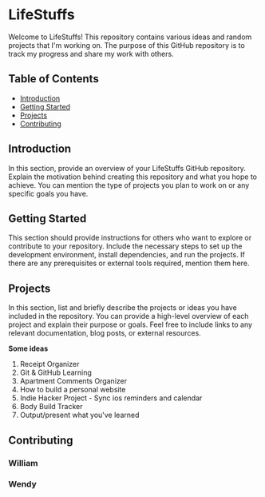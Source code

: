 # LifeStuffs

Welcome to LifeStuffs! This repository contains various ideas and random projects that I'm working on. The purpose of this GitHub repository is to track my progress and share my work with others.

## Table of Contents
- [Introduction](#introduction)
- [Getting Started](#getting-started)
- [Projects](#projects)
- [Contributing](#contributing)


## Introduction
In this section, provide an overview of your LifeStuffs GitHub repository. Explain the motivation behind creating this repository and what you hope to achieve. You can mention the type of projects you plan to work on or any specific goals you have.

## Getting Started
This section should provide instructions for others who want to explore or contribute to your repository. Include the necessary steps to set up the development environment, install dependencies, and run the projects. If there are any prerequisites or external tools required, mention them here.

## Projects
In this section, list and briefly describe the projects or ideas you have included in the repository. You can provide a high-level overview of each project and explain their purpose or goals. Feel free to include links to any relevant documentation, blog posts, or external resources.

**Some ideas** 
1. Receipt Organizer
2. Git & GitHub Learning
3. Apartment Comments Organizer
4. How to build a personal website
5. Indie Hacker Project - Sync ios reminders and calendar
6. Body Build Tracker
7. Output/present what you've learned

## Contributing
### William
### Wendy


